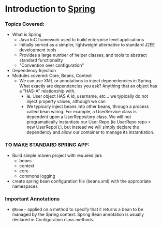 # Introduction to [Spring](www.spring.io)


### Topics Covered:
* What is Spring
	* Java IoC framework used to build enterprise level applications 
	* Initially served as a simpler, lightweight alternative to standard J2EE development tools 
	* Provides a large number of helper classes, and tools to abstract standard functionality 
	* "Convention over configuration"
* Dependency Injection 
* Modules covered: Core, Beans, Context
	* We can use XML or annotations to inject depenedencies in Spring. What exactly are dependencies you ask? Anything that an object has a "HAS-A" relationship with. 
		* ie. User object HAS A id, username, etc... we typically do not inject property values, although we can 
		* We typically inject beans into other beans, through a process called bean wiring. For example, a UserService class is dependent upon a UserRepository class. We will not programatically instantiate our User Repo (ie UserRepo repo = new UserRepo();), but instead we will simply declare 
the dependency and allow our container to manage its instantiation. 


### TO MAKE STANDARD SPRING APP:
* Build simple maven project with required jars
	* beans
	* context
	* core 
	* commons logging
* create spring bean configuration file (beans.xml) with the appropriate namespaces




### Important Annotations 
* `@Bean` - applied on a method to specify that it returns a bean to be managed by the Spring context. Spring Bean annotation is usually declared in Configuration class methods. 
